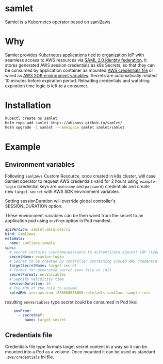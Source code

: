 # samlet
Samlet is a Kubernetes operator based on [saml2aws](https://github.com/Versent/saml2aws)

# Why
Samlet provides Kubernetes applications tied to organization IdP with seamless access to AWS resources via [SAML 2.0 identity federation](https://docs.aws.amazon.com/IAM/latest/UserGuide/id_roles_providers_saml.html).
It stores generated AWS session credentials as k8s Secrets, so that they can be consumed by application container as mounted [AWS credentials file](https://docs.aws.amazon.com/credref/latest/refdocs/creds-config-files.html) or wired as [AWS SDK environment variables](https://docs.aws.amazon.com/credref/latest/refdocs/environment-variables.html).
Secrets are automatically rotated 10 minutes before expiration period. Reloading
credentials and watching expiration time logic is left to a consumer.

# Installation

```sh
kubectl create ns samlet
helm repo add samlet https://absaoss.github.io/samlet/
helm upgrade -i samlet --namespace samlet samlet/samlet
```

# Example
## Environment variables
Following `Saml2Aws` Custom Resource, once created in k8s cluster, will case Samlet operator to request AWS credentials valid for 2 hours using `example-login` (credential keys are `username` and `password`) credentials and create new `target-secret` with AWS SDK environment variables.

Setting sessionDuration will override global controller's SESSION_DURATION option.

These environment variables can be then wired from the secret to an application pod using `envFrom` option in Pod manifest.
```yaml
apiVersion: samlet.absa.oss/v1
kind: Saml2Aws
metadata:
  name: saml2aws-sample
spec:
  # Secret contains username/password to authenticate against IDP (type ADFS)
  secretName: examlpe-login
  # Secret to be created by controller containing issued AWS credentials
  targetSecretName: target-secret
  # Format for generated secret (env-file or ini)
  secretFormat: envVariables
  # Sepcify validitity time
  sessionDuration: 2h
  # The ARN of the role to assume
  roleARN: arn:aws:iam::888888888888:role/adfs-saml2aws-sample-role
```
resulting `envVariables` type secret could be consumed in Pod like:
```yaml
    envFrom:
      - secretRef:
         name: target-secret
```
## Credentials file
Credentials file type formats target secret content in a way so it can be mounted into a Pod as a volume. Once mounted it can be used as standard `.aws/credentials` ini file.
